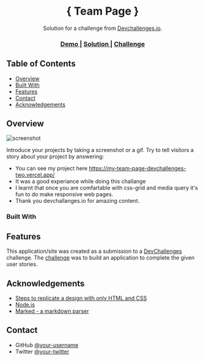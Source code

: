 <!-- Please update value in the {}  -->

<h1 align="center">{ Team Page }</h1>

<div align="center">
   Solution for a challenge from  <a href="http://devchallenges.io" target="_blank">Devchallenges.io</a>.
</div>

<div align="center">
  <h3>
    <a href="https://my-team-page-devchallenges-two.vercel.app/">
      Demo
    </a>
    <span> | </span>
    <a href="https://github.com/priyam06/my-team-page-devchallenges-two.git">
      Solution
    </a>
    <span> | </span>
    <a href="https://devchallenges.io/challenges/hhmesazsqgKXrTkYkt0U">
      Challenge
    </a>
  </h3>
</div>

<!-- TABLE OF CONTENTS -->

## Table of Contents

- [Overview](#overview)
- [Built With](#built-with)
- [Features](#features)
- [Contact](#contact)
- [Acknowledgements](#acknowledgements)

<!-- OVERVIEW -->

## Overview

![screenshot](https://raw.githubusercontent.com/priyam06/my-team-page-devchallenges-two/main/ss_team_page.png)

Introduce your projects by taking a screenshot or a gif. Try to tell visitors a story about your project by answering:

- You can see my project here https://my-team-page-devchallenges-two.vercel.app/
- It was a good experiance while doing this challange 
- I learnt that once you are comfartable with css-grid and media query it's fun to do make responsive web pages. 
- Thank you devchallanges.io for amazing content. 

### Built With

<!-- This section should list any major frameworks that you built your project using. Here are a few examples.-->



## Features

<!-- List the features of your application or follow the template. Don't share the figma file here :) -->

This application/site was created as a submission to a [DevChallenges](https://devchallenges.io/challenges) challenge. The [challenge](https://devchallenges.io/challenges/hhmesazsqgKXrTkYkt0U) was to build an application to complete the given user stories.


## Acknowledgements

<!-- This section should list any articles or add-ons/plugins that helps you to complete the project. This is optional but it will help you in the future. For exmpale -->

- [Steps to replicate a design with only HTML and CSS](https://devchallenges-blogs.web.app/how-to-replicate-design/)
- [Node.js](https://nodejs.org/)
- [Marked - a markdown parser](https://github.com/chjj/marked)

## Contact


- GitHub [@your-username](https://github.com/priyam06)
- Twitter [@your-twitter](https://{twitter.com/Priyam06})
